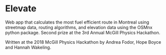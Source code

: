 # Elevate
Web app that calculates the most fuel efficient route in Montreal using streetmap data, routing algorithms, and elevation data using the OSMnx python package. Second prize at the 3rd Annual McGill Physics Hackathon.

Written at the 2018 McGill Physics Hackathon by Andrea Fodor, Hope Boyce and Hannah Wakeling.